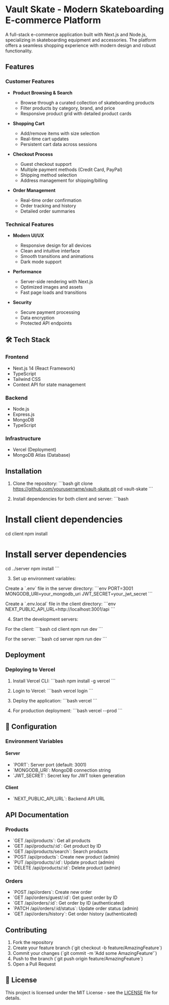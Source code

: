 # Vault Skate - Modern Skateboarding E-commerce Platform

A full-stack e-commerce application built with Next.js and Node.js, specializing in skateboarding equipment and accessories. The platform offers a seamless shopping experience with modern design and robust functionality.

## Features

### Customer Features
- **Product Browsing & Search**
  - Browse through a curated collection of skateboarding products
  - Filter products by category, brand, and price
  - Responsive product grid with detailed product cards

- **Shopping Cart**
  - Add/remove items with size selection
  - Real-time cart updates
  - Persistent cart data across sessions

- **Checkout Process**
  - Guest checkout support
  - Multiple payment methods (Credit Card, PayPal)
  - Shipping method selection
  - Address management for shipping/billing

- **Order Management**
  - Real-time order confirmation
  - Order tracking and history
  - Detailed order summaries

### Technical Features
- **Modern UI/UX**
  - Responsive design for all devices
  - Clean and intuitive interface
  - Smooth transitions and animations
  - Dark mode support

- **Performance**
  - Server-side rendering with Next.js
  - Optimized images and assets
  - Fast page loads and transitions

- **Security**
  - Secure payment processing
  - Data encryption
  - Protected API endpoints

## 🛠️ Tech Stack

### Frontend
- Next.js 14 (React Framework)
- TypeScript
- Tailwind CSS
- Context API for state management

### Backend
- Node.js
- Express.js
- MongoDB
- TypeScript

### Infrastructure
- Vercel (Deployment)
- MongoDB Atlas (Database)

## Installation

1. Clone the repository:
\`\`\`bash
git clone https://github.com/yourusername/vault-skate.git
cd vault-skate
\`\`\`

2. Install dependencies for both client and server:
\`\`\`bash
# Install client dependencies
cd client
npm install

# Install server dependencies
cd ../server
npm install
\`\`\`

3. Set up environment variables:

Create a \`.env\` file in the server directory:
\`\`\`env
PORT=3001
MONGODB_URI=your_mongodb_uri
JWT_SECRET=your_jwt_secret
\`\`\`

Create a \`.env.local\` file in the client directory:
\`\`\`env
NEXT_PUBLIC_API_URL=http://localhost:3001/api
\`\`\`

4. Start the development servers:

For the client:
\`\`\`bash
cd client
npm run dev
\`\`\`

For the server:
\`\`\`bash
cd server
npm run dev
\`\`\`

## Deployment

### Deploying to Vercel

1. Install Vercel CLI:
\`\`\`bash
npm install -g vercel
\`\`\`

2. Login to Vercel:
\`\`\`bash
vercel login
\`\`\`

3. Deploy the application:
\`\`\`bash
vercel
\`\`\`

4. For production deployment:
\`\`\`bash
vercel --prod
\`\`\`

## 🔧 Configuration

### Environment Variables

#### Server
- \`PORT\`: Server port (default: 3001)
- \`MONGODB_URI\`: MongoDB connection string
- \`JWT_SECRET\`: Secret key for JWT token generation

#### Client
- \`NEXT_PUBLIC_API_URL\`: Backend API URL

## API Documentation

### Products

- \`GET /api/products\`: Get all products
- \`GET /api/products/:id\`: Get product by ID
- \`GET /api/products/search\`: Search products
- \`POST /api/products\`: Create new product (admin)
- \`PUT /api/products/:id\`: Update product (admin)
- \`DELETE /api/products/:id\`: Delete product (admin)

### Orders

- \`POST /api/orders\`: Create new order
- \`GET /api/orders/guest/:id\`: Get guest order by ID
- \`GET /api/orders/:id\`: Get order by ID (authenticated)
- \`PATCH /api/orders/:id/status\`: Update order status (admin)
- \`GET /api/orders/history\`: Get order history (authenticated)

## Contributing

1. Fork the repository
2. Create your feature branch (\`git checkout -b feature/AmazingFeature\`)
3. Commit your changes (\`git commit -m 'Add some AmazingFeature'\`)
4. Push to the branch (\`git push origin feature/AmazingFeature\`)
5. Open a Pull Request

## 📄 License

This project is licensed under the MIT License - see the [LICENSE](LICENSE) file for details.
